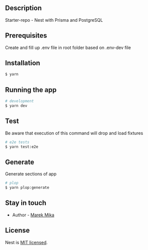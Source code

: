 ## Description

Starter-repo - Nest with Prisma and PostgreSQL

## Prerequisites
Create and fill up .env file in root folder based on .env-dev file 

## Installation

```bash
$ yarn
```

## Running the app

```bash
# development
$ yarn dev
```

## Test
Be aware that execution of this command will drop and load fixtures

```bash
# e2e tests
$ yarn test:e2e
```

## Generate 
Generate sections of app

```bash
# plop
$ yarn plop:generate
```


## Stay in touch

- Author - [Marek Mika](https://marekmika.com)

## License

Nest is [MIT licensed](LICENSE).

